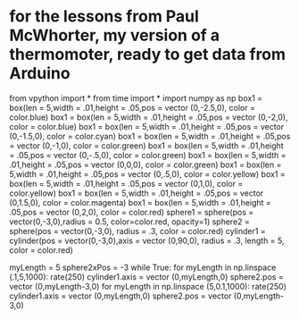 # for the lessons from Paul McWhorter, my version of a thermomoter, ready to get data from Arduino

from vpython import *
from time import *
import numpy as np 
box1 = box(len = 5,width = .01,height = .05,pos = vector (0,-2.5,0), color = color.blue)
box1 = box(len = 5,width = .01,height = .05,pos = vector (0,-2,0), color = color.blue)
box1 = box(len = 5,width = .01,height = .05,pos = vector (0,-1.5,0), color = color.cyan)
box1 = box(len = 5,width = .01,height = .05,pos = vector (0,-1,0), color = color.green)
box1 = box(len = 5,width = .01,height = .05,pos = vector (0,-.5,0), color = color.green)
box1 = box(len = 5,width = .01,height = .05,pos = vector (0,0,0), color = color.green)
box1 = box(len = 5,width = .01,height = .05,pos = vector (0,.5,0), color = color.yellow)
box1 = box(len = 5,width = .01,height = .05,pos = vector (0,1,0), color = color.yellow)
box1 = box(len = 5,width = .01,height = .05,pos = vector (0,1.5,0), color = color.magenta)
box1 = box(len = 5,width = .01,height = .05,pos = vector (0,2,0), color = color.red)
sphere1 = sphere(pos = vector(0,-3,0),radius = 0.5, color=color.red, opacity=1)
sphere2 = sphere(pos = vector(0,-3,0), radius = .3, color = color.red)
cylinder1 = cylinder(pos = vector(0,-3,0),axis = vector (0,90,0), radius = .3, length = 5, color = color.red)

myLength = 5
sphere2xPos = -3
while True:
    for myLength in np.linspace (.1,5,1000):
        rate(250)
        cylinder1.axis = vector (0,myLength,0)
        sphere2.pos = vector (0,myLength-3,0)
    for myLength in np.linspace (5,0.1,1000):
        rate(250)
        cylinder1.axis = vector (0,myLength,0)
        sphere2.pos = vector (0,myLength-3,0)
